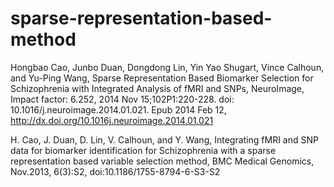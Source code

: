 # sparse-representation-based-method

Hongbao Cao, Junbo Duan, Dongdong Lin, Yin Yao Shugart, Vince Calhoun, and Yu-Ping Wang, Sparse Representation Based Biomarker Selection for Schizophrenia with Integrated Analysis of fMRI and SNPs, NeuroImage, Impact factor: 6.252, 2014 Nov 15;102P1:220-228. doi: 10.1016/j.neuroimage.2014.01.021. Epub 2014 Feb 12, http://dx.doi.org/10.1016j.neuroimage.2014.01.021

H. Cao, J. Duan, D. Lin, V. Calhoun, and Y. Wang, Integrating fMRI and SNP data for biomarker identification for Schizophrenia with a sparse representation based variable selection method, BMC Medical Genomics, Nov.2013, 6(3):S2, doi:10.1186/1755-8794-6-S3-S2
